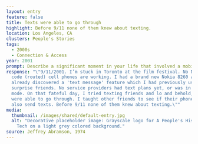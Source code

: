 ```yaml
---
layout: entry
feature: false
title: Texts were able to go through
highlight: Before 9/11 none of them knew about texting.
location: Los Angeles, CA
clusters: People's Stories
tags:
  - 2000s
  - Connection & Access
year: 2001
prompt: Describe a significant moment in your life that involved a mobile phone.
response: "\"9/11/2001. I’m stuck in Toronto at the film festival. No NY area
  code (routed) cell phones are working. I had a brand new Nokia 8260 and had
  already discovered a 'text message' feature which I had previously used to
  surprise friends. No service providers had text plans yet, or was in testing
  mode. On that fateful day, I tried texting friends and lo and behold, texts
  were able to go through. I taught other friends to see if their phones could
  also send texts. Before 9/11 none of them knew about texting.\""
media:
  thumbnail: /images/shared/default-entry.jpg
  alt: "Decorative placeholder image: Grayscale logo for A People's History of
    Tech on a light grey colored background."
source: Jeffrey Abramson, 1974
---
```

